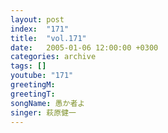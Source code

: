 ```yaml
---
layout: post
index:  "171"
title:  "vol.171"
date:   2005-01-06 12:00:00 +0300
categories: archive
tags: []
youtube: "171"
greetingM: 
greetingT: 
songName: 愚か者よ
singer: 萩原健一
---
```

